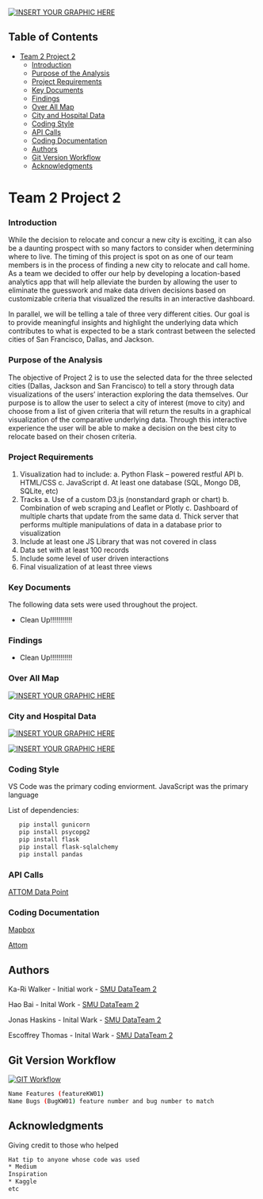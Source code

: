[![INSERT YOUR GRAPHIC HERE](https://github.com/ButtonWalker/Team2_Project2/blob/master/resources/Images/geoSpatialVis.png)](Images/geoSpatialVis.png?raw=true)

<!-- TABLE OF CONTENTS -->
## Table of Contents

- [Team 2 Project 2](#Team-2-Project-2)
    - [Introduction](#Introduction)
    - [Purpose of the Analysis](#Purpose-of-the-Analysis)
    - [Project Requirements](#Project-Requirements)
    - [Key Documents](#Key-Documents)
    - [Findings](#Findings)
    - [Over All Map](#Over-All-Map)
    - [City and Hospital Data](#City-and-Hospital-Data)
    - [Coding Style](#Coding-Style)
    - [API Calls](#API-Calls)
    - [Coding Documentation](#Coding-Documentation)
  - [Authors](#Authors)
  - [Git Version Workflow](#Git-Version-Workflow)
  - [Acknowledgments](#Acknowledgments)

# Team 2 Project 2

### Introduction
While the decision to relocate and concur a new city is exciting, it can also be a daunting prospect with so many factors to consider when determining where to live.  The timing of this project is spot on as one of our team members is in the process of finding a new city to relocate and call home. As a team we decided to offer our help by developing a location-based analytics app that will help alleviate the burden by allowing the user to eliminate the guesswork and make data driven decisions based on customizable criteria that visualized the results in an interactive dashboard.

In parallel, we will be telling a tale of three very different cities.  Our goal is to provide meaningful insights and highlight the underlying data which contributes to what is expected to be a stark contrast between the selected cities of San Francisco, Dallas, and Jackson. 

### Purpose of the Analysis
The objective of Project 2 is to use the selected data for the three selected cities (Dallas, Jackson and San Francisco) to tell a story through data visualizations of the users’ interaction exploring the data themselves. Our purpose is to allow the user to select a city of interest (move to city) and choose from a list of given criteria that will return the results in a graphical visualization of the comparative underlying data. Through this interactive experience the user will be able to make a decision on the best city to relocate based on their chosen criteria. 
 
### Project Requirements
1.	Visualization had to include:
a.	Python Flask – powered restful API
b.	HTML/CSS
c.	JavaScript
d.	At least one database (SQL, Mongo DB, SQLite, etc)
2.	Tracks
a.	Use of a custom D3.js (nonstandard graph or chart)
b.	Combination of web scraping and Leaflet or Plotly
c.	Dashboard of multiple charts that update from the same data
d.	Thick server that performs multiple manipulations of data in a database prior to visualization
3.	Include at least one JS Library that was not covered in class
4.	Data set with at least 100 records
5.	Include some level of user driven interactions
6.	Final visualization of at least three views


### Key Documents

The following data sets were used throughout the project.

* Clean Up!!!!!!!!!!!

### Findings
* Clean Up!!!!!!!!!!!

### Over All Map

[![INSERT YOUR GRAPHIC HERE](https://github.com/ButtonWalker/Team2_Project_2/blob/master/Images/siteImage1.png)](Images/siteImage1.png?raw=true)

### City and Hospital Data

[![INSERT YOUR GRAPHIC HERE](https://github.com/ButtonWalker/Team2_Project_2/blob/master/Images/siteImage2.png)](Images/siteImage2.png?raw=true)

[![INSERT YOUR GRAPHIC HERE](https://github.com/ButtonWalker/Team2_Project_2/blob/master/Images/siteImage3.png)](Images/siteImage3.png?raw=true)


### Coding Style

VS Code was the primary coding enviorment.
JavaScript was the primary language

List of dependencies:
```sh
   pip install gunicorn
   pip install psycopg2
   pip install flask
   pip install flask-sqlalchemy
   pip install pandas
```
### API Calls

[ATTOM Data Point](https://api.gateway.attomdata.com/propertyapi/v1.0.0/property/detail?id=1234)

### Coding Documentation
[Mapbox](https://www.mapbox.com/)

[Attom](https://api.developer.attomdata.com/home)

## Authors

Ka-Ri Walker - Initial work - [SMU DataTeam 2](https://github.com/ButtonWalker)

Hao Bai - Inital Work - [SMU DataTeam 2](https://github.com/haobaids)

Jonas Haskins - Inital Wark - [SMU DataTeam 2](https://github.com/jhhaskins)

Escoffrey Thomas - Inital Wark - [SMU DataTeam 2](https://github.com/Escoffrey)

## Git Version Workflow

[![GIT Workflow](https://github.com/ButtonWalker/Team3_Project1/blob/master/GitWorkFlow.png)]()
```sh
Name Features (featureKW01)
Name Bugs (BugKW01) feature number and bug number to match
```
## Acknowledgments
Giving credit to those who helped
```sh
Hat tip to anyone whose code was used
* Medium
Inspiration
* Kaggle
etc
```
